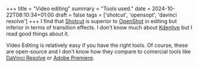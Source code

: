 +++
title = "Video editing"
summary = "Tools used."
date = 2024-10-22T08:10:34+01:00
draft = false
tags = ['shotcut', 'opensopt', 'davinci resolve']
+++
I find that [Shotcut](https://www.shotcut.org/) is superior to [OpenShot](https://www.openshot.org/) in editing but inferior in terms of transition effects. I don't know much about [Kdenlive](https://kdenlive.org/) but I read good things about it.

Video Editing is relatively easy if you have the right tools. Of course, these are open-source and I don't know how they compare to comercial tools like [DaVinci Resolve](https://www.blackmagicdesign.com/products/davinciresolve) or [Adobe Premiere](https://www.adobe.com/products/premiere.html).
